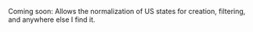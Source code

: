 Coming soon:
Allows the normalization of US states for creation, filtering, and anywhere else I find it. 
